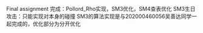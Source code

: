 Final assignment
完成：Pollord_Rho实现，SM3优化，SM4查表优化
SM3生日攻击：只能实现对本身的碰撞
SM3的算法实现是与202000460056吴善达同学一起完成的，优化部分为分开优化
